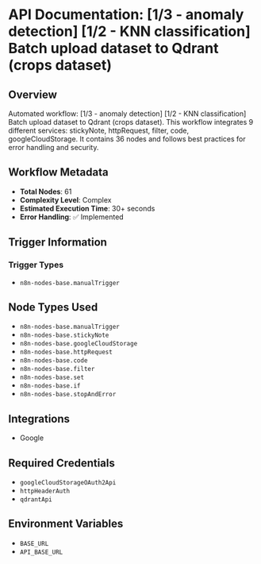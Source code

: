 # API Documentation: [1/3 - anomaly detection] [1/2 - KNN classification] Batch upload dataset to Qdrant (crops dataset)

## Overview
Automated workflow: [1/3 - anomaly detection] [1/2 - KNN classification] Batch upload dataset to Qdrant (crops dataset). This workflow integrates 9 different services: stickyNote, httpRequest, filter, code, googleCloudStorage. It contains 36 nodes and follows best practices for error handling and security.

## Workflow Metadata
- **Total Nodes**: 61
- **Complexity Level**: Complex
- **Estimated Execution Time**: 30+ seconds
- **Error Handling**: ✅ Implemented

## Trigger Information
### Trigger Types
- `n8n-nodes-base.manualTrigger`

## Node Types Used
- `n8n-nodes-base.manualTrigger`
- `n8n-nodes-base.stickyNote`
- `n8n-nodes-base.googleCloudStorage`
- `n8n-nodes-base.httpRequest`
- `n8n-nodes-base.code`
- `n8n-nodes-base.filter`
- `n8n-nodes-base.set`
- `n8n-nodes-base.if`
- `n8n-nodes-base.stopAndError`

## Integrations
- Google

## Required Credentials
- `googleCloudStorageOAuth2Api`
- `httpHeaderAuth`
- `qdrantApi`

## Environment Variables
- `BASE_URL`
- `API_BASE_URL`
